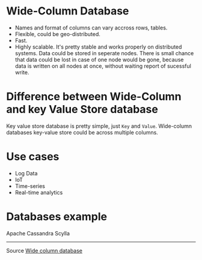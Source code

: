# Wide-Column Database
* Names and format of columns can vary accross rows, tables.
* Flexible, could be geo-distributed.
* Fast.
* Highly scalable.
It's pretty stable and works properly on distributed systems. Data could be stored in seperate nodes. There is small chance that data could be lost in case of one node would be gone, because data is written on all nodes at once, without waiting report of sucessful write.
# Difference between Wide-Column and key Value Store database
Key value store database is pretty simple, just `Key` and `Value`.
Wide-column databases key-value store could be across multiple columns.
# Use cases
* Log Data
* IoT
* Time-series
* Real-time analytics
# Databases example
Apache Cassandra
Scylla

---
Source [Wide column database](https://blog.logrocket.com/nosql-wide-column-stores-demystified/)
